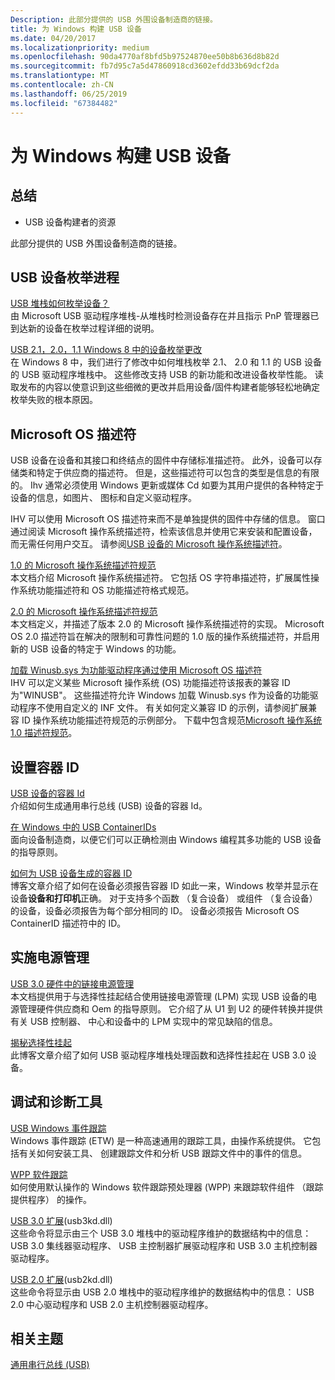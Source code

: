 ```yaml
---
Description: 此部分提供的 USB 外围设备制造商的链接。
title: 为 Windows 构建 USB 设备
ms.date: 04/20/2017
ms.localizationpriority: medium
ms.openlocfilehash: 90da4770af8bfd5b97524870ee50b8b636d8b82d
ms.sourcegitcommit: fb7d95c7a5d47860918cd3602efdd33b69dcf2da
ms.translationtype: MT
ms.contentlocale: zh-CN
ms.lasthandoff: 06/25/2019
ms.locfileid: "67384482"
---
```

# <a name="building-usb-devices-for-windows"></a>为 Windows 构建 USB 设备

## <a name="summary"></a>总结

* USB 设备构建者的资源

此部分提供的 USB 外围设备制造商的链接。

## <a name="usb-device-enumeration-process"></a>USB 设备枚举进程

[USB 堆栈如何枚举设备？](https://go.microsoft.com/fwlink/p/?linkid=617517)  
由 Microsoft USB 驱动程序堆栈-从堆栈时检测设备存在并且指示 PnP 管理器已到达新的设备在枚举过程详细的说明。

[USB 2.1，2.0，1.1 Windows 8 中的设备枚举更改](https://go.microsoft.com/fwlink/p/?linkid=617518)  
在 Windows 8 中，我们进行了修改中如何堆栈枚举 2.1、 2.0 和 1.1 的 USB 设备的 USB 驱动程序堆栈中。 这些修改支持 USB 的新功能和改进设备枚举性能。 读取发布的内容以使意识到这些细微的更改并启用设备/固件构建者能够轻松地确定枚举失败的根本原因。

## <a name="microsoft-os-descriptors"></a>Microsoft OS 描述符

USB 设备在设备和其接口和终结点的固件中存储标准描述符。 此外，设备可以存储类和特定于供应商的描述符。 但是，这些描述符可以包含的类型是信息的有限的。 Ihv 通常必须使用 Windows 更新或媒体 Cd 如要为其用户提供的各种特定于设备的信息，如图片、 图标和自定义驱动程序。

IHV 可以使用 Microsoft OS 描述符来而不是单独提供的固件中存储的信息。 窗口通过阅读 Microsoft 操作系统描述符，检索该信息并使用它来安装和配置设备，而无需任何用户交互。 请参阅[USB 设备的 Microsoft 操作系统描述符](microsoft-defined-usb-descriptors.md)。

[1.0 的 Microsoft 操作系统描述符规范](https://go.microsoft.com/fwlink/p/?linkid=617519)  
本文档介绍 Microsoft 操作系统描述符。 它包括 OS 字符串描述符，扩展属性操作系统功能描述符和 OS 功能描述符格式规范。

[2.0 的 Microsoft 操作系统描述符规范](https://go.microsoft.com/fwlink/p/?linkid=306681)  
本文档定义，并描述了版本 2.0 的 Microsoft 操作系统描述符的实现。 Microsoft OS 2.0 描述符旨在解决的限制和可靠性问题的 1.0 版的操作系统描述符，并启用新的 USB 设备的特定于 Windows 的功能。

[加载 Winusb.sys 为功能驱动程序通过使用 Microsoft OS 描述符](automatic-installation-of-winusb.md)  
IHV 可以定义某些 Microsoft 操作系统 (OS) 功能描述符该报表的兼容 ID 为"WINUSB"。 这些描述符允许 Windows 加载 Winusb.sys 作为设备的功能驱动程序不使用自定义的 INF 文件。 有关如何定义兼容 ID 的示例，请参阅扩展兼容 ID 操作系统功能描述符规范的示例部分。 下载中包含规范[Microsoft 操作系统 1.0 描述符规范](https://go.microsoft.com/fwlink/p/?linkid=617519)。

## <a name="setting-a-container-id"></a>设置容器 ID

[USB 设备的容器 Id](https://docs.microsoft.com/windows-hardware/drivers/install/container-ids-for-usb-devices)  
介绍如何生成通用串行总线 (USB) 设备的容器 Id。

[在 Windows 中的 USB ContainerIDs](usb-containerids-in-windows.md)  
面向设备制造商，以便它们可以正确检测由 Windows 编程其多功能的 USB 设备的指导原则。

[如何为 USB 设备生成的容器 ID](https://go.microsoft.com/fwlink/p/?linkid=617520)  
博客文章介绍了如何在设备必须报告容器 ID 如此一来，Windows 枚举并显示在设备**设备和打印机**正确。 对于支持多个函数 （复合设备） 或组件 （复合设备） 的设备，设备必须报告为每个部分相同的 ID。 设备必须报告 Microsoft OS ContainerID 描述符中的 ID。

## <a name="implementing-power-management"></a>实施电源管理

[USB 3.0 硬件中的链接电源管理](link-power-management-in-usb-3-0-hardware.md)  
本文档提供用于与选择性挂起结合使用链接电源管理 (LPM) 实现 USB 设备的电源管理硬件供应商和 Oem 的指导原则。 它介绍了从 U1 到 U2 的硬件转换并提供有关 USB 控制器、 中心和设备中的 LPM 实现中的常见缺陷的信息。

[揭秘选择性挂起](link-power-management-in-usb-3-0-hardware.md)  
此博客文章介绍了如何 USB 驱动程序堆栈处理函数和选择性挂起在 USB 3.0 设备。

## <a name="debugging-and-diagnostic-tools"></a>调试和诊断工具

[USB Windows 事件跟踪](usb-event-tracing-for-windows.md)  
Windows 事件跟踪 (ETW) 是一种高速通用的跟踪工具，由操作系统提供。 它包括有关如何安装工具、 创建跟踪文件和分析 USB 跟踪文件中的事件的信息。

[WPP 软件跟踪](https://docs.microsoft.com/windows-hardware/drivers/devtest/wpp-software-tracing)  
如何使用默认操作的 Windows 软件跟踪预处理器 (WPP) 来跟踪软件组件 （跟踪提供程序） 的操作。

[USB 3.0 扩展](https://docs.microsoft.com/windows-hardware/drivers/debugger/usb-3-extensions)(usb3kd.dll)  
这些命令将显示由三个 USB 3.0 堆栈中的驱动程序维护的数据结构中的信息： USB 3.0 集线器驱动程序、 USB 主控制器扩展驱动程序和 USB 3.0 主机控制器驱动程序。

[USB 2.0 扩展](https://docs.microsoft.com/windows-hardware/drivers/debugger/usb-2-0-extensions)(usb2kd.dll)  
这些命令将显示由 USB 2.0 堆栈中的驱动程序维护的数据结构中的信息： USB 2.0 中心驱动程序和 USB 2.0 主机控制器驱动程序。

## <a name="related-topics"></a>相关主题

[通用串行总线 (USB)](https://docs.microsoft.com/windows-hardware/drivers/)  
